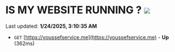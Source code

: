# IS MY WEBSITE RUNNING ? [![](https://img.shields.io/static/v1?label=Sponsor&message=%E2%9D%A4&logo=GitHub&color=%23fe8e86)](https://github.com/sponsors/Youssef-Lehmam)

Last updated: **1/24/2025, 3:10:35 AM**

- `GET` [https://youssefservice.me](https://youssefservice.me) - **Up** (362ms)
